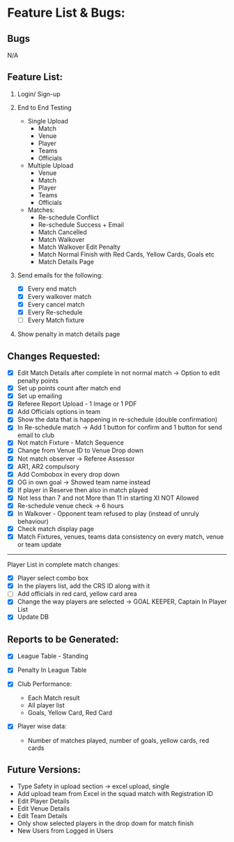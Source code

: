 # Feature List & Bugs:

## Bugs

N/A

## Feature List:

1. Login/ Sign-up
2. End to End Testing

   - Single Upload
     - Match
     - Venue
     - Player
     - Teams
     - Officials
   - Multiple Upload
     - Venue
     - Match
     - Player
     - Teams
     - Officials
   - Matches:
     - Re-schedule Conflict
     - Re-schedule Success + Email
     - Match Cancelled
     - Match Walkover
     - Match Walkover Edit Penalty
     - Match Normal Finish with Red Cards, Yellow Cards, Goals etc
     - Match Details Page

3. Send emails for the following:
   - [x] Every end match
   - [x] Every walkover match
   - [x] Every cancel match
   - [x] Every Re-schedule
   - [ ] Every Match fixture
4. Show penalty in match details page

## Changes Requested:

- [x] Edit Match Details after complete in not normal match -> Option to edit penalty points
- [x] Set up points count after match end
- [x] Set up emailing
- [x] Referee Report Upload - 1 Image or 1 PDF
- [x] Add Officials options in team
- [x] Show the data that is happening in re-schedule (double confirmation)
- [x] In Re-schedule match -> Add 1 button for confirm and 1 button for send email to club
- [x] Not match Fixture - Match Sequence
- [x] Change from Venue ID to Venue Drop down
- [x] Not match observer -> Referee Assessor
- [x] AR1, AR2 compulsory
- [x] Add Combobox in every drop down
- [x] OG in own goal -> Showed team name instead
- [x] If player in Reserve then also in match played
- [x] Not less than 7 and not More than 11 in starting XI NOT Allowed
- [x] Re-schedule venue check -> 6 hours
- [x] In Walkover - Opponent team refused to play (instead of unruly behaviour)
- [x] Check match display page
- [x] Match Fixtures, venues, teams data consistency on every match, venue or team update

---

Player List in complete match changes:

- [x] Player select combo box
- [x] In the players list, add the CRS ID along with it
- [ ] Add officials in red card, yellow card area
- [x] Change the way players are selected -> GOAL KEEPER, Captain In Player List
- [x] Update DB

## Reports to be Generated:

- [x] League Table - Standing
- [x] Penalty In League Table
- [x] Club Performance:

  - Each Match result
  - All player list
  - Goals, Yellow Card, Red Card

- [x] Player wise data:
  - Number of matches played, number of goals, yellow cards, red cards

## Future Versions:

- Type Safety in upload section -> excel upload, single
- Add upload team from Excel in the squad match with Registration ID
- Edit Player Details
- Edit Venue Details
- Edit Team Details
- Only show selected players in the drop down for match finish
- New Users from Logged in Users
